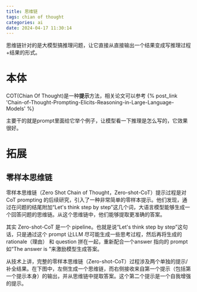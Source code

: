 ```yaml
---
title: 思维链
tags: chian of thought
categories: ai
date: 2024-04-17 11:30:14
---
```


思维链针对的是大模型搞推理问题，让它直接从直接输出一个结果变成写推理过程+结果的形式。
<!--more-->
# 本体
COT(Chian Of Thought)是一种**提示**方法，相关论文可以参考 {% post_link 'Chain-of-Thought-Prompting-Elicits-Reasoning-in-Large-Language-Models' %}

主要干的就是prompt里面给它举个例子，让模型看一下推理是怎么写的，它效果很好。

# 拓展
## 零样本思维链
零样本思维链（Zero Shot Chain of Thought，Zero-shot-CoT）提示过程是对 CoT prompting 的后续研究，引入了一种非常简单的零样本提示。他们发现，通过在问题的结尾附加“Let's think step by step”这几个词，大语言模型能够生成一个回答问题的思维链。从这个思维链中，他们能够提取更准确的答案。

其实 Zero-shot-CoT 是一个 pipeline。也就是说“Let's think step by step”这句话，只是通过这个 prompt 让LLM 尽可能生成一些思考过程，然后再将生成的 rationale（理由） 和 question 拼在一起，重新配合一个answer 指向的 prompt 如“The answer is ”来激励模型生成答案。

从技术上讲，完整的零样本思维链（Zero-shot-CoT）过程涉及两个单独的提示/补全结果。在下图中，左侧生成一个思维链，而右侧接收来自第一个提示（包括第一个提示本身）的输出，并从思维链中提取答案。这个第二个提示是一个自我增强的提示。
